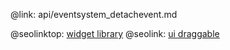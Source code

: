 @link: api/eventsystem_detachevent.md

@seolinktop: [widget library](https://webix.com)
@seolink: [ui draggable](https://webix.com/widget/portlet/)